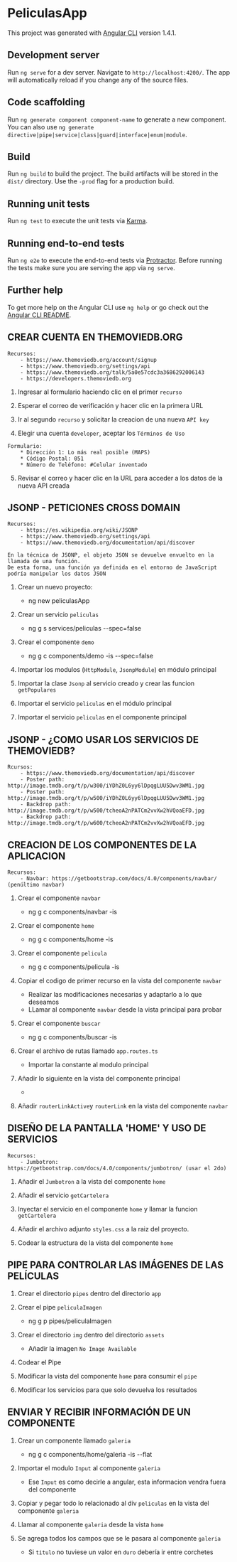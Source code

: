 # PeliculasApp

This project was generated with [Angular CLI](https://github.com/angular/angular-cli) version 1.4.1.

## Development server

Run `ng serve` for a dev server. Navigate to `http://localhost:4200/`. The app will automatically reload if you change any of the source files.

## Code scaffolding

Run `ng generate component component-name` to generate a new component. You can also use `ng generate directive|pipe|service|class|guard|interface|enum|module`.

## Build

Run `ng build` to build the project. The build artifacts will be stored in the `dist/` directory. Use the `-prod` flag for a production build.

## Running unit tests

Run `ng test` to execute the unit tests via [Karma](https://karma-runner.github.io).

## Running end-to-end tests

Run `ng e2e` to execute the end-to-end tests via [Protractor](http://www.protractortest.org/).
Before running the tests make sure you are serving the app via `ng serve`.

## Further help

To get more help on the Angular CLI use `ng help` or go check out the [Angular CLI README](https://github.com/angular/angular-cli/blob/master/README.md).

## CREAR CUENTA EN THEMOVIEDB.ORG

	Recursos:
		- https://www.themoviedb.org/account/signup
		- https://www.themoviedb.org/settings/api
		- https://www.themoviedb.org/talk/5a0e57cdc3a3686292006143
		- https://developers.themoviedb.org

1. Ingresar al formulario haciendo clic en el primer `recurso`

2. Esperar el correo de verificación y hacer clic en la primera URL

3. Ir al segundo `recurso` y solicitar la creacion de una nueva `API key`

4. Elegir una cuenta `developer`, aceptar los `Términos de Uso` 

~~~
Formulario:
	* Dirección 1: Lo más real posible (MAPS)
	* Código Postal: 051
	* Número de Teléfono: #Celular inventado
~~~

5. Revisar el correo y hacer clic en la URL para acceder a los datos de la nueva API creada

## JSONP - PETICIONES CROSS DOMAIN

	Recursos:
		- https://es.wikipedia.org/wiki/JSONP
		- https://www.themoviedb.org/settings/api
		- https://www.themoviedb.org/documentation/api/discover

~~~
En la técnica de JSONP, el objeto JSON se devuelve envuelto en la llamada de una función. 
De esta forma, una función ya definida en el entorno de JavaScript podría manipular los datos JSON 
~~~

1. Crear un nuevo proyecto:
	- ng new peliculasApp

2. Crear un servicio `peliculas`
	- ng g s services/peliculas --spec=false

3. Crear el componente `demo`
	- ng g c components/demo -is --spec=false

4. Importar los modulos (`HttpModule`, `JsonpModule`) en módulo principal

5. Importar la clase `Jsonp` al servicio creado y crear las funcion `getPopulares`

6. Importar el servicio `peliculas` en el módulo principal

7. Importar el servicio `peliculas` en el componente principal

## JSONP - ¿COMO USAR LOS SERVICIOS DE THEMOVIEDB?

	Rcursos:
		- https://www.themoviedb.org/documentation/api/discover
		- Poster path: http://image.tmdb.org/t/p/w300/iYDhZ0L6yy6lDpqgLUU5Dwv3WM1.jpg
		- Poster path: http://image.tmdb.org/t/p/w500/iYDhZ0L6yy6lDpqgLUU5Dwv3WM1.jpg
		- Backdrop path: http://image.tmdb.org/t/p/w500/tcheoA2nPATCm2vvXw2hVQoaEFD.jpg
		- Backdrop path: http://image.tmdb.org/t/p/w600/tcheoA2nPATCm2vvXw2hVQoaEFD.jpg

## CREACION DE LOS COMPONENTES DE LA APLICACION

	Recursos:
		- Navbar: https://getbootstrap.com/docs/4.0/components/navbar/ (penúltimo navbar)

1. Crear el componente `navbar`
	- ng g c components/navbar -is
	
2. Crear el componente `home`
	- ng g c components/home -is

3. Crear el componente `pelicula`
	- ng g c components/pelicula -is

4. Copiar el codigo de primer recurso en la vista del componente `navbar`
	- Realizar las modificaciones necesarias y adaptarlo a lo que deseamos
	- LLamar al componente `navbar` desde la vista principal para probar

5. Crear el componente `buscar`
	- ng g c components/buscar -is

6. Crear el archivo de rutas llamado `app.routes.ts`
	- Importar la constante al modulo principal 

7. Añadir lo siguiente en la vista del componente principal
	- <router-outlet></router-outlet>

8. Añadir `routerLinkActive`y `routerLink` en la vista del componente `navbar`

## DISEÑO DE LA PANTALLA 'HOME' Y USO DE SERVICIOS

	Recursos:
		- Jumbotron: https://getbootstrap.com/docs/4.0/components/jumbotron/ (usar el 2do)

1. Añadir el `Jumbotron` a la vista del componente `home`

2. Añadir el servicio `getCartelera` 

3. Inyectar el servicio en el componente `home` y llamar la funcion `getCartelera`

4. Añadir el archivo adjunto `styles.css` a la raiz del proyecto.

5. Codear la estructura de la vista del componente `home`

## PIPE PARA CONTROLAR LAS IMÁGENES DE LAS PELÍCULAS

1. Crear el directorio `pipes` dentro del directorio `app`

2. Crear el pipe `peliculaImagen`
	- ng g p pipes/peliculaImagen

3. Crear el directorio `img` dentro del directorio `assets`
	- Añadir la imagen `No Image Available`

4. Codear el Pipe

5. Modificar la vista del componente `home` para consumir el `pipe`

6. Modificar los servicios para que solo devuelva los resultados

## ENVIAR Y RECIBIR INFORMACIÓN DE UN COMPONENTE

1. Crear un componente llamado `galeria`
	- ng g c components/home/galeria -is --flat

2. Importar el modulo `Input` al componente `galeria`
	- Ese `Input` es como decirle a angular, esta informacion vendra fuera del componente

3. Copiar y pegar todo lo relacionado al div `peliculas` en la vista del componente `galeria`

4. Llamar al componente `galeria` desde la vista `home`

5. Se agrega todos los campos que se le pasara al componente `galeria`
	- Si `titulo` no tuviese un valor en `duro` debería ir entre corchetes


